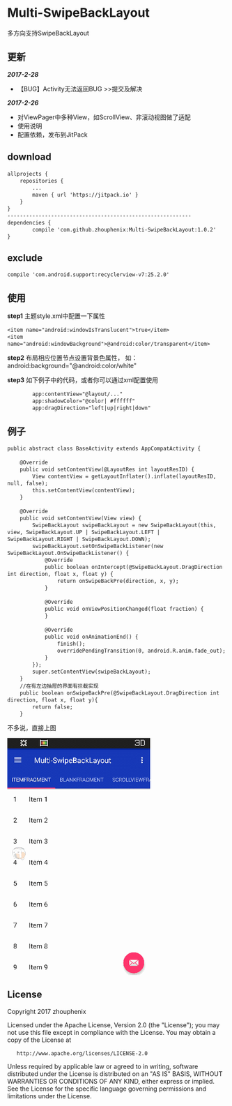 # Multi-SwipeBackLayout
多方向支持SwipeBackLayout

## 更新
**_2017-2-28_**
 * 【BUG】Activity无法返回BUG >>提交及解决

**_2017-2-26_**
 * 对ViewPager中多种View，如ScrollView、非滚动视图做了适配
 * 使用说明
 * 配置依赖，发布到JitPack


## download
    allprojects {
		repositories {
			...
			maven { url 'https://jitpack.io' }
		}
	}
    -----------------------------------------------------------
    dependencies {
	        compile 'com.github.zhouphenix:Multi-SwipeBackLayout:1.0.2'
	}
## exclude
    compile 'com.android.support:recyclerview-v7:25.2.0'


## 使用
**step1** 主题style.xml中配置一下属性

    <item name="android:windowIsTranslucent">true</item>
    <item name="android:windowBackground">@android:color/transparent</item>
**step2** 布局相应位置节点设置背景色属性， 如： android:background="@android:color/white"

**step3** 如下例子中的代码，或者你可以通过xml配置使用

            app:contentView="@layout/..."
            app:shadowColor="@color| #ffffff"
            app:dragDirection="left|up|right|down"


## 例子

    public abstract class BaseActivity extends AppCompatActivity {

        @Override
        public void setContentView(@LayoutRes int layoutResID) {
            View contentView = getLayoutInflater().inflate(layoutResID, null, false);
            this.setContentView(contentView);
        }

        @Override
        public void setContentView(View view) {
            SwipeBackLayout swipeBackLayout = new SwipeBackLayout(this, view, SwipeBackLayout.UP | SwipeBackLayout.LEFT | SwipeBackLayout.RIGHT | SwipeBackLayout.DOWN);
            swipeBackLayout.setOnSwipeBackListener(new SwipeBackLayout.OnSwipeBackListener() {
                @Override
                public boolean onIntercept(@SwipeBackLayout.DragDirection int direction, float x, float y) {
                    return onSwipeBackPre(direction, x, y);
                }

                @Override
                public void onViewPositionChanged(float fraction) {
                }

                @Override
                public void onAnimationEnd() {
                    finish();
                    overridePendingTransition(0, android.R.anim.fade_out);
                }
            });
            super.setContentView(swipeBackLayout);
        }
        //在有左边抽屉的界面有拦截实现
        public boolean onSwipeBackPre(@SwipeBackLayout.DragDirection int direction, float x, float y){
            return false;
        }




不多说，直接上图

![可以之多个方向同时工作的SwipeBackLayout](screenshots/show.gif)

## License
 Copyright 2017 zhouphenix

   Licensed under the Apache License, Version 2.0 (the "License");
   you may not use this file except in compliance with the License.
   You may obtain a copy of the License at

       http://www.apache.org/licenses/LICENSE-2.0

   Unless required by applicable law or agreed to in writing, software
   distributed under the License is distributed on an "AS IS" BASIS,
   WITHOUT WARRANTIES OR CONDITIONS OF ANY KIND, either express or implied.
   See the License for the specific language governing permissions and
   limitations under the License.